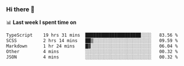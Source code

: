 ### Hi there 👋

<!--
**DBvc/DBvc** is a ✨ _special_ ✨ repository because its `README.md` (this file) appears on your GitHub profile.

Here are some ideas to get you started:

- 🔭 I’m currently working on ...
- 🌱 I’m currently learning ...
- 👯 I’m looking to collaborate on ...
- 🤔 I’m looking for help with ...
- 💬 Ask me about ...
- 📫 How to reach me: ...
- 😄 Pronouns: ...
- ⚡ Fun fact: ...
-->

📊 **Last week I spent time on**
<!--START_SECTION:waka-->

```txt
TypeScript    19 hrs 31 mins  █████████████████████░░░░   83.56 %
SCSS          2 hrs 14 mins   ██▒░░░░░░░░░░░░░░░░░░░░░░   09.59 %
Markdown      1 hr 24 mins    █▓░░░░░░░░░░░░░░░░░░░░░░░   06.04 %
Other         4 mins          ░░░░░░░░░░░░░░░░░░░░░░░░░   00.32 %
JSON          4 mins          ░░░░░░░░░░░░░░░░░░░░░░░░░   00.32 %
```

<!--END_SECTION:waka-->
